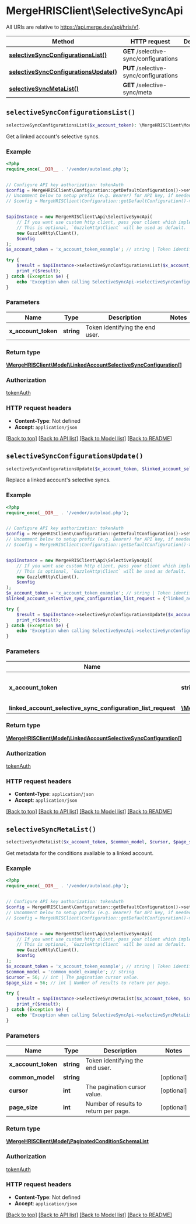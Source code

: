 # MergeHRISClient\SelectiveSyncApi

All URIs are relative to https://api.merge.dev/api/hris/v1.

Method | HTTP request | Description
------------- | ------------- | -------------
[**selectiveSyncConfigurationsList()**](SelectiveSyncApi.md#selectiveSyncConfigurationsList) | **GET** /selective-sync/configurations | 
[**selectiveSyncConfigurationsUpdate()**](SelectiveSyncApi.md#selectiveSyncConfigurationsUpdate) | **PUT** /selective-sync/configurations | 
[**selectiveSyncMetaList()**](SelectiveSyncApi.md#selectiveSyncMetaList) | **GET** /selective-sync/meta | 


## `selectiveSyncConfigurationsList()`

```php
selectiveSyncConfigurationsList($x_account_token): \MergeHRISClient\Model\LinkedAccountSelectiveSyncConfiguration[]
```



Get a linked account's selective syncs.

### Example

```php
<?php
require_once(__DIR__ . '/vendor/autoload.php');


// Configure API key authorization: tokenAuth
$config = MergeHRISClient\Configuration::getDefaultConfiguration()->setApiKey('Authorization', 'YOUR_API_KEY');
// Uncomment below to setup prefix (e.g. Bearer) for API key, if needed
// $config = MergeHRISClient\Configuration::getDefaultConfiguration()->setApiKeyPrefix('Authorization', 'Bearer');


$apiInstance = new MergeHRISClient\Api\SelectiveSyncApi(
    // If you want use custom http client, pass your client which implements `GuzzleHttp\ClientInterface`.
    // This is optional, `GuzzleHttp\Client` will be used as default.
    new GuzzleHttp\Client(),
    $config
);
$x_account_token = 'x_account_token_example'; // string | Token identifying the end user.

try {
    $result = $apiInstance->selectiveSyncConfigurationsList($x_account_token);
    print_r($result);
} catch (Exception $e) {
    echo 'Exception when calling SelectiveSyncApi->selectiveSyncConfigurationsList: ', $e->getMessage(), PHP_EOL;
}
```

### Parameters

Name | Type | Description  | Notes
------------- | ------------- | ------------- | -------------
 **x_account_token** | **string**| Token identifying the end user. |

### Return type

[**\MergeHRISClient\Model\LinkedAccountSelectiveSyncConfiguration[]**](../Model/LinkedAccountSelectiveSyncConfiguration.md)

### Authorization

[tokenAuth](../../README.md#tokenAuth)

### HTTP request headers

- **Content-Type**: Not defined
- **Accept**: `application/json`

[[Back to top]](#) [[Back to API list]](../../README.md#endpoints)
[[Back to Model list]](../../README.md#models)
[[Back to README]](../../README.md)

## `selectiveSyncConfigurationsUpdate()`

```php
selectiveSyncConfigurationsUpdate($x_account_token, $linked_account_selective_sync_configuration_list_request): \MergeHRISClient\Model\LinkedAccountSelectiveSyncConfiguration[]
```



Replace a linked account's selective syncs.

### Example

```php
<?php
require_once(__DIR__ . '/vendor/autoload.php');


// Configure API key authorization: tokenAuth
$config = MergeHRISClient\Configuration::getDefaultConfiguration()->setApiKey('Authorization', 'YOUR_API_KEY');
// Uncomment below to setup prefix (e.g. Bearer) for API key, if needed
// $config = MergeHRISClient\Configuration::getDefaultConfiguration()->setApiKeyPrefix('Authorization', 'Bearer');


$apiInstance = new MergeHRISClient\Api\SelectiveSyncApi(
    // If you want use custom http client, pass your client which implements `GuzzleHttp\ClientInterface`.
    // This is optional, `GuzzleHttp\Client` will be used as default.
    new GuzzleHttp\Client(),
    $config
);
$x_account_token = 'x_account_token_example'; // string | Token identifying the end user.
$linked_account_selective_sync_configuration_list_request = {"linked_account_conditons":[{"condition_schema_id":"123e4567-e89b-12d3-a456-426655440000","operator":"GREATER_THAN_OR_EQUAL","value":"2022-01-01T00:00:00Z"}]}; // \MergeHRISClient\Model\LinkedAccountSelectiveSyncConfigurationListRequest

try {
    $result = $apiInstance->selectiveSyncConfigurationsUpdate($x_account_token, $linked_account_selective_sync_configuration_list_request);
    print_r($result);
} catch (Exception $e) {
    echo 'Exception when calling SelectiveSyncApi->selectiveSyncConfigurationsUpdate: ', $e->getMessage(), PHP_EOL;
}
```

### Parameters

Name | Type | Description  | Notes
------------- | ------------- | ------------- | -------------
 **x_account_token** | **string**| Token identifying the end user. |
 **linked_account_selective_sync_configuration_list_request** | [**\MergeHRISClient\Model\LinkedAccountSelectiveSyncConfigurationListRequest**](../Model/LinkedAccountSelectiveSyncConfigurationListRequest.md)|  |

### Return type

[**\MergeHRISClient\Model\LinkedAccountSelectiveSyncConfiguration[]**](../Model/LinkedAccountSelectiveSyncConfiguration.md)

### Authorization

[tokenAuth](../../README.md#tokenAuth)

### HTTP request headers

- **Content-Type**: `application/json`
- **Accept**: `application/json`

[[Back to top]](#) [[Back to API list]](../../README.md#endpoints)
[[Back to Model list]](../../README.md#models)
[[Back to README]](../../README.md)

## `selectiveSyncMetaList()`

```php
selectiveSyncMetaList($x_account_token, $common_model, $cursor, $page_size): \MergeHRISClient\Model\PaginatedConditionSchemaList
```



Get metadata for the conditions available to a linked account.

### Example

```php
<?php
require_once(__DIR__ . '/vendor/autoload.php');


// Configure API key authorization: tokenAuth
$config = MergeHRISClient\Configuration::getDefaultConfiguration()->setApiKey('Authorization', 'YOUR_API_KEY');
// Uncomment below to setup prefix (e.g. Bearer) for API key, if needed
// $config = MergeHRISClient\Configuration::getDefaultConfiguration()->setApiKeyPrefix('Authorization', 'Bearer');


$apiInstance = new MergeHRISClient\Api\SelectiveSyncApi(
    // If you want use custom http client, pass your client which implements `GuzzleHttp\ClientInterface`.
    // This is optional, `GuzzleHttp\Client` will be used as default.
    new GuzzleHttp\Client(),
    $config
);
$x_account_token = 'x_account_token_example'; // string | Token identifying the end user.
$common_model = 'common_model_example'; // string
$cursor = 56; // int | The pagination cursor value.
$page_size = 56; // int | Number of results to return per page.

try {
    $result = $apiInstance->selectiveSyncMetaList($x_account_token, $common_model, $cursor, $page_size);
    print_r($result);
} catch (Exception $e) {
    echo 'Exception when calling SelectiveSyncApi->selectiveSyncMetaList: ', $e->getMessage(), PHP_EOL;
}
```

### Parameters

Name | Type | Description  | Notes
------------- | ------------- | ------------- | -------------
 **x_account_token** | **string**| Token identifying the end user. |
 **common_model** | **string**|  | [optional]
 **cursor** | **int**| The pagination cursor value. | [optional]
 **page_size** | **int**| Number of results to return per page. | [optional]

### Return type

[**\MergeHRISClient\Model\PaginatedConditionSchemaList**](../Model/PaginatedConditionSchemaList.md)

### Authorization

[tokenAuth](../../README.md#tokenAuth)

### HTTP request headers

- **Content-Type**: Not defined
- **Accept**: `application/json`

[[Back to top]](#) [[Back to API list]](../../README.md#endpoints)
[[Back to Model list]](../../README.md#models)
[[Back to README]](../../README.md)
